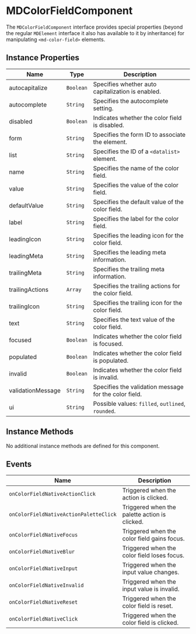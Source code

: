# MDColorFieldComponent

The `MDColorFieldComponent` interface provides special properties (beyond the regular `MDElement` interface it also has available to it by inheritance) for manipulating `<md-color-field>` elements.

## Instance Properties

| Name                 | Type      | Description                                        |
|----------------------|-----------|----------------------------------------------------|
| autocapitalize       | `Boolean` | Specifies whether auto capitalization is enabled. |
| autocomplete         | `String`  | Specifies the autocomplete setting.               |
| disabled             | `Boolean` | Indicates whether the color field is disabled.    |
| form                 | `String`  | Specifies the form ID to associate the element.   |
| list                 | `String`  | Specifies the ID of a `<datalist>` element.       |
| name                 | `String`  | Specifies the name of the color field.            |
| value                | `String`  | Specifies the value of the color field.           |
| defaultValue         | `String`  | Specifies the default value of the color field.   |
| label                | `String`  | Specifies the label for the color field.          |
| leadingIcon          | `String`  | Specifies the leading icon for the color field.   |
| leadingMeta          | `String`  | Specifies the leading meta information.           |
| trailingMeta         | `String`  | Specifies the trailing meta information.          |
| trailingActions      | `Array`   | Specifies the trailing actions for the color field.|
| trailingIcon         | `String`  | Specifies the trailing icon for the color field.  |
| text                 | `String`  | Specifies the text value of the color field.      |
| focused              | `Boolean` | Indicates whether the color field is focused.     |
| populated            | `Boolean` | Indicates whether the color field is populated.   |
| invalid              | `Boolean` | Indicates whether the color field is invalid.     |
| validationMessage    | `String`  | Specifies the validation message for the color field.|
| ui                   | `String`  | Possible values: `filled`, `outlined`, `rounded`. |

## Instance Methods

No additional instance methods are defined for this component.

## Events

| Name                                    | Description                                   |
|-----------------------------------------|-----------------------------------------------|
| `onColorFieldNativeActionClick`         | Triggered when the action is clicked.         |
| `onColorFieldNativeActionPaletteClick`  | Triggered when the palette action is clicked. |
| `onColorFieldNativeFocus`               | Triggered when the color field gains focus.   |
| `onColorFieldNativeBlur`                | Triggered when the color field loses focus.   |
| `onColorFieldNativeInput`               | Triggered when the input value changes.       |
| `onColorFieldNativeInvalid`             | Triggered when the input value is invalid.    |
| `onColorFieldNativeReset`               | Triggered when the color field is reset.      |
| `onColorFieldNativeClick`               | Triggered when the color field is clicked.    |

